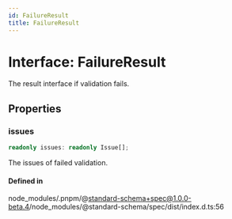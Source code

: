 ```yaml
---
id: FailureResult
title: FailureResult
---
```


# Interface: FailureResult

The result interface if validation fails.

## Properties

### issues

```ts
readonly issues: readonly Issue[];
```

The issues of failed validation.

#### Defined in

node\_modules/.pnpm/@standard-schema+spec@1.0.0-beta.4/node\_modules/@standard-schema/spec/dist/index.d.ts:56
